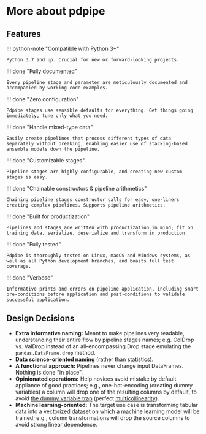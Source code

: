 # More about pdpipe

## Features


!!! python-note "Compatible with Python 3+"

    Python 3.7 and up. Crucial for new or forward-looking projects.

!!! done "Fully documented"

    Every pipeline stage and parameter are meticulously documented and accompanied by working code examples.

!!! done "Zero configuration"

    Pdpipe stages use sensible defaults for everything. Get things going immediately, tune only what you need.

!!! done "Handle mixed-type data"

    Easily create pipelines that process different types of data separately without breaking, enabling easier use of stacking-based ensemble models down the pipeline.


!!! done "Customizable stages"

    Pipeline stages are highly configurable, and creating new custom stages is easy.

!!! done "Chainable constructors & pipeline arithmetics"

    Chaining pipeline stages constructor calls for easy, one-liners creating complex pipelines. Supports pipeline arithmetics.

!!! done "Built for productization"


    Pipelines and stages are written with productization in mind; fit on training data, serialize, deserialize and transform in production.

!!! done "Fully tested"

    Pdpipe is thoroughly tested on Linux, macOS and Windows systems, as well as all Python development branches, and boasts full test coverage.

!!! done "Verbose"

    Informative prints and errors on pipeline application, including smart pre-conditions before application and post-conditions to validate successful application.


## Design Decisions

* **Extra informative naming:** Meant to make pipelines very readable, understanding their entire flow by pipeline stages names; e.g. ColDrop vs. ValDrop instead of an all-encompassing Drop stage emulating the `pandas.DataFrame.drop` method.
* **Data science-oriented naming** (rather than statistics).
* **A functional approach:** Pipelines never change input DataFrames. Nothing is done "in place".
* **Opinionated operations:** Help novices avoid mistake by default appliance of good practices; e.g., one-hot-encoding (creating dummy variables) a column will drop one of the resulting columns by default, to avoid [the dummy variable trap](http://www.algosome.com/articles/dummy-variable-trap-regression.html) (perfect [multicollinearity](https://en.wikipedia.org/wiki/Multicollinearity)).
* **Machine learning-oriented:** The target use case is transforming tabular data into a vectorized dataset on which a machine learning model will be trained; e.g., column transformations will drop the source columns to avoid strong linear dependence.

